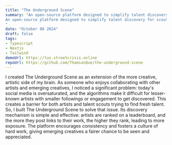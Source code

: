 ```yaml
---
title: "The Underground Scene"
summary: "An open-source platform designed to simplify talent discovery for scouts and industry leaders, helping them connect with emerging creative talent more efficiently.
An open-source platform designed to simplify talent discovery for scouts and industry leaders, helping them connect with emerging creative talent more efficiently.
"
date: "October 08 2024"
draft: false
tags:
- Typescript
- Nextjs
- Tailwind
demoUrl: https://tus.streetcrisis.online
repoUrl: https://github.com/ThamsanQue/the-underground-scene
---
```


I created The Underground Scene as an extension of the more creative, artistic side of my brain. As someone who enjoys collaborating with other artists and emerging creatives, I noticed a significant problem: today's social media is oversaturated, and the algorithms make it difficult for lesser-known artists with smaller followings or engagement to get discovered. This creates a barrier for both artists and talent scouts trying to find fresh talent. So, I built The Underground Scene to solve that issue. Its discovery mechanism is simple and effective: artists are ranked on a leaderboard, and the more they post links to their work, the higher they rank, leading to more exposure. The platform encourages consistency and fosters a culture of hard work, giving emerging creatives a fairer chance to be seen and appreciated.
